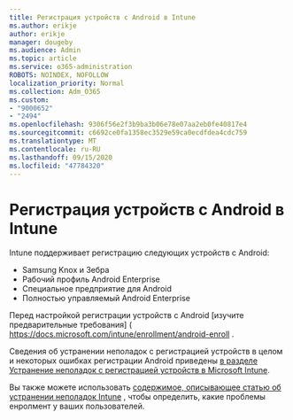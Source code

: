 ```yaml
---
title: Регистрация устройств с Android в Intune
ms.author: erikje
author: erikje
manager: dougeby
ms.audience: Admin
ms.topic: article
ms.service: o365-administration
ROBOTS: NOINDEX, NOFOLLOW
localization_priority: Normal
ms.collection: Adm_O365
ms.custom:
- "9000652"
- "2494"
ms.openlocfilehash: 9306f56e2f3b9ba3b06e78e07aa2eb0fe40817e4
ms.sourcegitcommit: c6692ce0fa1358ec3529e59ca0ecdfdea4cdc759
ms.translationtype: MT
ms.contentlocale: ru-RU
ms.lasthandoff: 09/15/2020
ms.locfileid: "47784320"
---
```

# <a name="enrolling-android-devices-into-intune"></a>Регистрация устройств с Android в Intune

Intune поддерживает регистрацию следующих устройств с Android:
- Samsung Knox и Зебра
- Рабочий профиль Android Enterprise
- Специальное предприятие для Android
- Полностью управляемый Android Enterprise

Перед настройкой регистрации устройств с Android [изучите предварительные требования] ( https://docs.microsoft.com/intune/enrollment/android-enroll .

Сведения об устранении неполадок с регистрацией устройств в целом и некоторых ошибках регистрации Android приведены [в разделе Устранение неполадок с регистрацией устройств в Microsoft Intune](https://docs.microsoft.com/intune/enrollment/troubleshoot-device-enrollment-in-intune).

Вы также можете использовать [содержимое, описывающее статью об устранении неполадок Intune](https://docs.microsoft.com/intune/fundamentals/help-desk-operators) , чтобы определить, какие проблемы енролмент у ваших пользователей.





